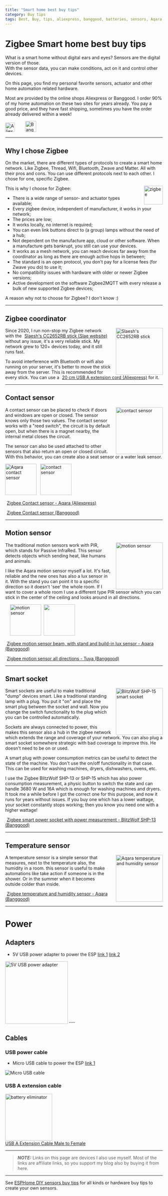 ```yaml
---
title: "Smart home best buy tips"
category: Buy tips
tags: Best, Buy, tips, aliexpress, banggood, batteries, sensors, Aqara, Tuya, zigbee
---
```

# Zigbee Smart home best buy tips

What is a smart home without digital ears and eyes? Sensors are the digital version of those.\
With the sensor data, you can make conditions, act on it and control other devices.

On this page, you find my personal favorite sensors, actuator and other home automation related hardware.

Most are provided by the online shops Aliexpress or Banggood.
I order 90% of my home automation on these two sites for years already. You pay a good price, and they have fast shipping, sometimes you have the order already delivered within a week!

<img src="images/aliexpress.png" alt="Aliexpress" height="30px" />
<img src="images/banggood.png" alt="Banggood" height="35px" style="margin-left:30px;"/>

---
## Why I chose Zigbee

On the market, there are different types of protocols to create a smart home network. Like Zigbee, Thread, Wifi, Bluetooth, Zwave and Matter. All with their pros and cons. You can use different protocols next to each other. I chose for one, specific Zigbee.

<img src="images/zigbee.jpg" alt="zigbee" height="60px" style="margin-left:15px;float:right"/>

This is why I choose for Zigbee:
* There is a wide range of sensor- and actuator types available;
* Every zigbee device, independent of manufacturer, it works in your network;
* The prices are low;
* It works locally, no internet is required;
* You can even link buttons direct to (a group) lamps without the need of a hub;
* Not dependent on the manufacture app, cloud or other software. When a manufacture gets bankrupt, you still can use your devices.
* It works as a mesh network, you can reach devices far away from the coordinator as long as there are enough active hops in between;
* The standard is an open protocol, you don't pay for a license fees (for Zwave you do) to use it;
* No compatibility issues with hardware with older or newer Zigbee versions;
* Active development on the software Zigbee2MQTT with every release a bulk of new supported Zigbee devices;

A reason why not to choose for Zigbee? I don't know :)

---

## Zigbee coordinator

<a href="https://slae.sh/projects/cc2652/" target="_blank">
<img src="images/slaesh_zigbee_stick_CC2652RB.jpg" alt="Slaesh's CC2652RB stick" height="150px" style="margin-left:15px;float:right"/></a>

Since 2020, I run non-stop my Zigbee network with the <img src="images/basket.png" alt="" style="margin-right:5px;margin-top:2px;"/><a href="https://slae.sh/projects/cc2652/" target="_blank">Slaesh's CC2652RB stick (Slae website)</a> without any issue, it's a very reliable stick.
My network grew to 120+ devices today, and it still runs fast.

To avoid interference with Bluetooth or wifi also running on your server, 
it's better to move the stick away from the server. This is recommended for every stick. 
You can use a <img src="images/basket.png" alt="" style="margin-right:5px;margin-top:2px;"/><a href="https://s.click.aliexpress.com/e/_m0Tzory" target="_blank">20 cm USB A extension cord (Aliexpress)</a> for it.

---

## Contact sensor

<a href="https://s.click.aliexpress.com/e/_EumfxFt" target="blank">
<img src="images/zigbee_contact_sensor_aqara.webp" alt="contact sensor" height="150px" style="margin-left:15px;float:right"/></a>

A contact sensor can be placed to check if doors and windows are open or closed. The sensor knows only those two values. The contact sensor works with a "reed switch", the circuit is by default open, but when there is a magnet nearby, the internal metal closes the circuit.

The sensor can also be used attached to other sensors that also return an open or closed circuit. With this behavior, you can create also a seat sensor or a water leak sensor.

<a href="https://s.click.aliexpress.com/e/_EumfxFt" target="blank">
<img src="images/zigbee_contact_sensor_aqara.webp" alt="Aqara contact sensor" height="100px" /></a>
&nbsp;
<a href="https://www.banggood.com/WKD-DS010-Smart-Home-Zigbe-Door-Window-Sensor-Smart-Contact-Sensor-APP-Notifications-Voice-Alarm-Work-with-HA-Hubitat-Alexa-Echo-p-2009987.html?warehouse=CN&ID=0&p=IF081412102025201707&custlinkid=3958594" target="blank">
<img src="images/zigbee_contact_sensor.webp" alt="contact sensor" height="100px" /></a>

<img src="images/basket.png" alt="" style="margin-right:5px;margin-top:2px;float:left"/><a href="https://s.click.aliexpress.com/e/_EumfxFt" target="blank">Zigbee Contact sensor - Aqara (Aliexpress)</a>

<img src="images/basket.png" alt="" style="margin-right:5px;margin-top:2px;float:left"/><a href="https://www.banggood.com/WKD-DS010-Smart-Home-Zigbe-Door-Window-Sensor-Smart-Contact-Sensor-APP-Notifications-Voice-Alarm-Work-with-HA-Hubitat-Alexa-Echo-p-2009987.html?warehouse=CN&ID=0&p=IF081412102025201707&custlinkid=3958594" target="blank">Zigbee Contact sensor (Banggood)</a>

---

## Motion sensor

<a href="https://www.banggood.com/Aqara-Motion-Sensor-Smart-Human-Body-Sensor-Body-Movement-ZigBe-Wireless-Connection-Smart-Home-for-Xiaomi-Mijia-Mi-home-p-2004884.html?warehouse=CN&ID=0&p=IF081412102025201707&custlinkid=3958768">
<img src="../ideas/images/motion_sensor.png" alt="motion sensor" height="150px" style="margin-left:15px;float:right"/></a>

The traditional motion sensors work with PIR, which stands for Passive InfraRed. This sensor detects objects which sending heat, like humans and animals. 

I like the Aqara motion sensor myself a lot. It's fast, reliable and the new ones has also a lux sensor in it. With the stand you can point it to a specific direction so it doesn't 'see' the whole room.
If I want to cover a whole room I use a different type PIR sensor which you can stick in the center of the ceiling and looks around in all directions.


<a href="https://www.banggood.com/Aqara-Motion-Sensor-Smart-Human-Body-Sensor-Body-Movement-ZigBe-Wireless-Connection-Smart-Home-for-Xiaomi-Mijia-Mi-home-p-2004884.html?warehouse=CN&ID=0&p=IF081412102025201707&custlinkid=3958768">
<img src="../ideas/images/motion_sensor.png" alt="motion sensor" height="100px" style="margin-left:15px;float:left"/></a> &nbsp;
<a href="https://www.banggood.com/Tuya-Zigbe-Human-Motion-Sensor-Smart-Home-Mini-PIR-Motion-Sensor-Infrared-Detector-Security-Smart-Life-Work-with-Alexa-Google-Assistant-Hubitat-Hub-p-2009988.html?warehouse=CN&ID=0&p=IF081412102025201707&custlinkid=3958596"><img src="images/zigbee_motion_all_directions.webp" height="100px"></a>

<img src="images/basket.png" alt="" style="margin-right:5px;margin-top:2px;float:left"/><a href="https://www.banggood.com/Aqara-Motion-Sensor-Smart-Human-Body-Sensor-Body-Movement-ZigBe-Wireless-Connection-Smart-Home-for-Xiaomi-Mijia-Mi-home-p-2004884.html?warehouse=CN&ID=0&p=IF081412102025201707&custlinkid=3958768">Zigbee motion sensor beam, with stand and build-in lux sensor -  Aqara (Banggood)</a>

<img src="images/basket.png" alt="" style="margin-right:5px;margin-top:2px;float:left"/><a href="https://www.banggood.com/Tuya-Zigbe-Human-Motion-Sensor-Smart-Home-Mini-PIR-Motion-Sensor-Infrared-Detector-Security-Smart-Life-Work-with-Alexa-Google-Assistant-Hubitat-Hub-p-2009988.html?warehouse=CN&ID=0&p=IF081412102025201707&custlinkid=3958596">Zigbee motion sensor all directions - Tuya (Banggood)</a>

---

## Smart socket

<img src="../esphome/orcon_images/blitzwolf_shp-15_zigbee_socket.jpg" alt="BlitzWolf SHP-15 smart socket" height="150px" style="margin-left:15px;float:right"/>

Smart sockets are useful to make traditional "dump" devices smart. Like a traditional standing lamp with a plug. You put it "on" and place the smart plug between the socket and wall. Now you change the switch functionality to the plug which you can be controlled automatically.

Sockets are always connected to power, this makes this sensor also a hub in the zigbee network which extends the range and coverage of your network. You can also plug a smart socket somewhere strategic with bad coverage to improve this. He doesn't need to be on or used.

A smart plug with power consumption metrics can be useful to detect the state of the machine. You don't use the on/off functionality in that case. This can be used for washing machines, dryers, dishwashers, ovens, etc.

I use the Zigbee BlitzWolf SHP-13 or SHP-15 which has also power consumption measurement, a physic button to switch the state and can handle 3680 W and 16A which is enough for washing machines and dryers. It took me a while before I got the correct one for this purpose, and now it runs for years without issues. 
If you buy one which has a lower wattage, your socket constantly stops working; then you know you need one with a higher wattage!

<img src="images/basket.png" alt="" style="margin-right:5px;margin-top:2px;float:left"/><a href="https://www.banggood.com/BlitzWolf-BW-SHP13-ZigBee3_0-Smart-Socket-16A-EU-Plug-Electricity-Metering-APP-Remote-Controller-Timer-Work-with-Amazon-Alexa-Google-Home-p-2000907.html?warehouse=CN&ID=0&p=IF081412102025201707&custlinkid=3954741">Zigbee smart power socket with power measurement - BlitzWolf SHP-13 (Banggood)</a>

---

## Temperature sensor

<img src="images/zigbee_temperature_humidity_sensor_aqara.webp" alt="Aqara temperature and humidity sensor" height="150px" style="margin-left:15px;float:right"/>

A temperature sensor is a simple sensor that measures, next to the temperature also, the humidity in a room. this sensor is useful to make automations like take action if someone is in the shower. Or in the summer when it becomes outside colder than inside.

<img src="images/basket.png" alt="" style="margin-right:5px;margin-top:2px;float:left"/><a href="https://www.banggood.com/Aqara-Temperature-Sensor-Smart-Zigbe-Air-Pressure-Humidity-Environment-Sensor-Remote-Control-for-XiaoMi-Home-Homekit-p-2004763.html?warehouse=CN&ID=0&p=IF081412102025201707&custlinkid=3958785">Zigbee temperature and humidity sensor - Aqara (Banggood)</a>

---
# Power

## Adapters

* 5V USB power adapter to power the ESP [link 1](https://s.click.aliexpress.com/e/_EQrXcuH) [link 2](https://s.click.aliexpress.com/e/_mqQDOme)

<img src="../esphome/images/5v_power_adapter.jpg" alt="5V USB power adapter" width="200px"/>
---

## Cables

### USB power cable

* Micro USB cable to power the ESP [link 1](https://s.click.aliexpress.com/e/_onj6tZi)

![Micro USB cable](../esphome/images/micro_usb_cable.jpg "Micro USB cable")


### USB A extension cable

<a href="https://s.click.aliexpress.com/e/_mstQlFs" target="_blank">
<img src="images/usb_a_extension_cable.webp" height="150px" alt="battery eliminator" /><br>
USB A Extension Cable Male to Female</a>

---

> **_NOTE:_** Links on this page are devices I also use myself. Most of the links are affiliate links, so you support my blog also by buying it from here.

---

See [ESPHome DIY sensors buy tips](esphome_diy) for all kinds or hardware buy tips to create your own sensors.